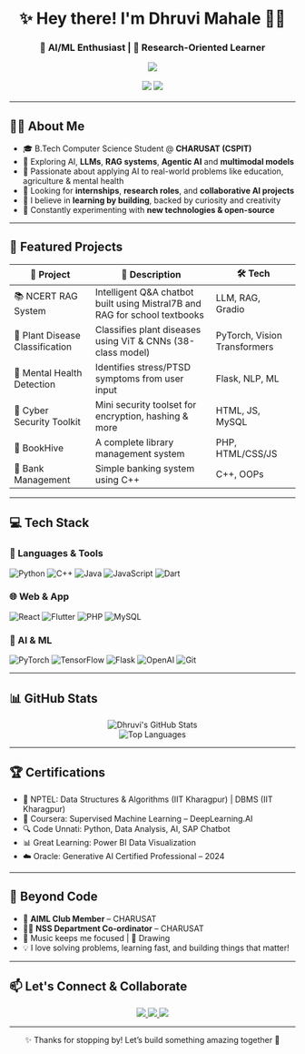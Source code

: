 <h1 align="center">✨ Hey there! I'm Dhruvi Mahale 👩‍💻</h1>
<h3 align="center">🚀 AI/ML Enthusiast | 🔬 Research-Oriented Learner 

<p align="center">
  <img src="https://readme-typing-svg.herokuapp.com?font=Fira+Code&size=22&duration=3000&pause=1000&color=F76D6D&center=true&vCenter=true&width=500&lines=Passionate+about+AI+%26+ML;Building+projects+with+impact+%F0%9F%94%A5;Let's+innovate+together+%F0%9F%92%BB" />
</p>

<p align="center">
  <img src="https://img.shields.io/badge/Machine%20Learning-009688?style=for-the-badge&logo=scikitlearn&logoColor=white"/>
  <img src="https://img.shields.io/badge/AI%20Research-673ab7?style=for-the-badge&logo=OpenAI&logoColor=white"/>

---

## 👩‍🎓 About Me

- 🎓 B.Tech Computer Science Student @ **CHARUSAT (CSPIT)**  
- 🤖 Exploring AI, **LLMs**, **RAG systems**, **Agentic AI** and **multimodal models**
- 🔬 Passionate about applying AI to real-world problems like education, agriculture & mental health  
- 👯 Looking for **internships**, **research roles**, and **collaborative AI projects**
- 💭 I believe in **learning by building**, backed by curiosity and creativity  
- 🌱 Constantly experimenting with **new technologies & open-source**

---

## 🚀 Featured Projects

| 🚩 Project | 📝 Description | 🛠️ Tech |
|-----------|----------------|----------|
| 📚 NCERT RAG System | Intelligent Q&A chatbot built using Mistral7B and RAG for school textbooks | LLM, RAG, Gradio |
| 🌿 Plant Disease Classification | Classifies plant diseases using ViT & CNNs (38-class model) | PyTorch, Vision Transformers |
| 🧠 Mental Health Detection | Identifies stress/PTSD symptoms from user input | Flask, NLP, ML |
| 🔐 Cyber Security Toolkit | Mini security toolset for encryption, hashing & more | HTML, JS, MySQL |
| 📘 BookHive | A complete library management system | PHP, HTML/CSS/JS |
| 🏦 Bank Management | Simple banking system using C++ | C++, OOPs |

---

## 💻 Tech Stack

### 🧠 Languages & Tools
![Python](https://img.shields.io/badge/Python-3670A0?style=for-the-badge&logo=python&logoColor=ffdd54)
![C++](https://img.shields.io/badge/C++-00599C?style=for-the-badge&logo=c%2B%2B&logoColor=white)
![Java](https://img.shields.io/badge/Java-ED8B00?style=for-the-badge&logo=java&logoColor=white)
![JavaScript](https://img.shields.io/badge/JavaScript-F7DF1E?style=for-the-badge&logo=javascript&logoColor=black)
![Dart](https://img.shields.io/badge/Dart-0175C2?style=for-the-badge&logo=dart&logoColor=white)

### 🌐 Web & App
![React](https://img.shields.io/badge/React-20232A?style=for-the-badge&logo=react&logoColor=61DAFB)
![Flutter](https://img.shields.io/badge/Flutter-02569B?style=for-the-badge&logo=flutter&logoColor=white)
![PHP](https://img.shields.io/badge/PHP-777BB4?style=for-the-badge&logo=php&logoColor=white)
![MySQL](https://img.shields.io/badge/MySQL-00000F?style=for-the-badge&logo=mysql&logoColor=white)

### 🧪 AI & ML
![PyTorch](https://img.shields.io/badge/PyTorch-EE4C2C?style=for-the-badge&logo=pytorch&logoColor=white)
![TensorFlow](https://img.shields.io/badge/TensorFlow-FF6F00?style=for-the-badge&logo=tensorflow&logoColor=white)
![Flask](https://img.shields.io/badge/Flask-black?style=for-the-badge&logo=flask&logoColor=white)
![OpenAI](https://img.shields.io/badge/OpenAI-412991?style=for-the-badge&logo=openai&logoColor=white)
![Git](https://img.shields.io/badge/Git-F05032?style=for-the-badge&logo=git&logoColor=white)

---

## 📊 GitHub Stats

<p align="center">
  <img src="https://github-readme-stats.vercel.app/api?username=Dhruvimahale08&show_icons=true&theme=radical" alt="Dhruvi's GitHub Stats" />
  <br>
  <img src="https://github-readme-stats.vercel.app/api/top-langs/?username=Dhruvimahale08&layout=compact&theme=radical" alt="Top Languages" />
</p>

---

## 🏆 Certifications

- 📘 NPTEL: Data Structures & Algorithms (IIT Kharagpur) | DBMS (IIT Kharagpur)
- 🤖 Coursera: Supervised Machine Learning – DeepLearning.AI
- 🔍 Code Unnati: Python, Data Analysis, AI, SAP Chatbot
- 📊 Great Learning: Power BI Data Visualization
- ☁️ Oracle: Generative AI Certified Professional – 2024

---

## 🌈 Beyond Code

- 💬 **AIML Club Member** – CHARUSAT  
- 🧍‍♀️ **NSS Department Co-ordinator** – CHARUSAT  
- 🎵 Music keeps me focused | 🎨 Drawing  
- 💡 I love solving problems, learning fast, and building things that matter!

---

## 📫 Let's Connect & Collaborate

<p align="center">
  <a href="https://www.linkedin.com/in/dhruvi-mahale-4aa072258">
    <img src="https://img.shields.io/badge/LinkedIn-blue?style=for-the-badge&logo=linkedin" />
  </a>
  <a href="mailto:mahaledhruvi08@gmail.com">
    <img src="https://img.shields.io/badge/Gmail-red?style=for-the-badge&logo=gmail&logoColor=white" />
  </a>
  <a href="https://github.com/Dhruvimahale08">
    <img src="https://img.shields.io/badge/GitHub-black?style=for-the-badge&logo=github" />
  </a>
</p>

---

<p align="center">✨ Thanks for stopping by! Let’s build something amazing together 🚀</p>
